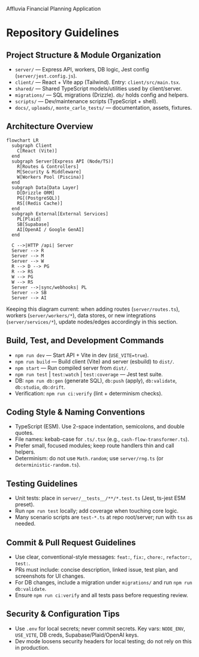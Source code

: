 Affluvia Financial Planning Application
 

# Repository Guidelines

## Project Structure & Module Organization
- `server/` — Express API, workers, DB logic, Jest config (`server/jest.config.js`).
- `client/` — React + Vite app (Tailwind). Entry: `client/src/main.tsx`.
- `shared/` — Shared TypeScript models/utilities used by client/server.
- `migrations/` — SQL migrations (Drizzle). `db/` holds config and helpers.
- `scripts/` — Dev/maintenance scripts (TypeScript + shell).
- `docs/`, `uploads/`, `monte_carlo_tests/` — documentation, assets, fixtures.

## Architecture Overview
```mermaid
flowchart LR
  subgraph Client
    C[React (Vite)]
  end
  subgraph Server[Express API (Node/TS)]
    R[Routes & Controllers]
    M[Security & Middleware]
    W[Workers Pool (Piscina)]
  end
  subgraph Data[Data Layer]
    D[Drizzle ORM]
    PG[(PostgreSQL)]
    RS[(Redis Cache)]
  end
  subgraph External[External Services]
    PL[Plaid]
    SB[Supabase]
    AI[OpenAI / Google GenAI]
  end

  C -->|HTTP /api| Server
  Server --> R
  Server --> M
  Server --> W
  R --> D --> PG
  R --> RS
  W --> PG
  W --> RS
  Server -->|sync/webhooks| PL
  Server --> SB
  Server --> AI
```
Keeping this diagram current: when adding routes (`server/routes.ts`), workers (`server/workers/*`), data stores, or new integrations (`server/services/*`), update nodes/edges accordingly in this section.

## Build, Test, and Development Commands
- `npm run dev` — Start API + Vite in dev (`USE_VITE=true`).
- `npm run build` — Build client (Vite) and server (esbuild) to `dist/`.
- `npm start` — Run compiled server from `dist/`.
- `npm run test` | `test:watch` | `test:coverage` — Jest test suite.
- DB: `npm run db:gen` (generate SQL), `db:push` (apply), `db:validate`, `db:studio`, `db:drift`.
- Verification: `npm run ci:verify` (lint + determinism checks).

## Coding Style & Naming Conventions
- TypeScript (ESM). Use 2-space indentation, semicolons, and double quotes.
- File names: kebab-case for `.ts/.tsx` (e.g., `cash-flow-transformer.ts`).
- Prefer small, focused modules; keep route handlers thin and call helpers.
- Determinism: do not use `Math.random`; use `server/rng.ts` (or `deterministic-random.ts`).

## Testing Guidelines
- Unit tests: place in `server/__tests__/**/*.test.ts` (Jest, ts-jest ESM preset).
- Run `npm run test` locally; add coverage when touching core logic.
- Many scenario scripts are `test-*.ts` at repo root/server; run with `tsx` as needed.

## Commit & Pull Request Guidelines
- Use clear, conventional-style messages: `feat:`, `fix:`, `chore:`, `refactor:`, `test:`.
- PRs must include: concise description, linked issue, test plan, and screenshots for UI changes.
- For DB changes, include a migration under `migrations/` and run `npm run db:validate`.
- Ensure `npm run ci:verify` and all tests pass before requesting review.

## Security & Configuration Tips
- Use `.env` for local secrets; never commit secrets. Key vars: `NODE_ENV`, `USE_VITE`, DB creds, Supabase/Plaid/OpenAI keys.
- Dev mode loosens security headers for local testing; do not rely on this in production.
